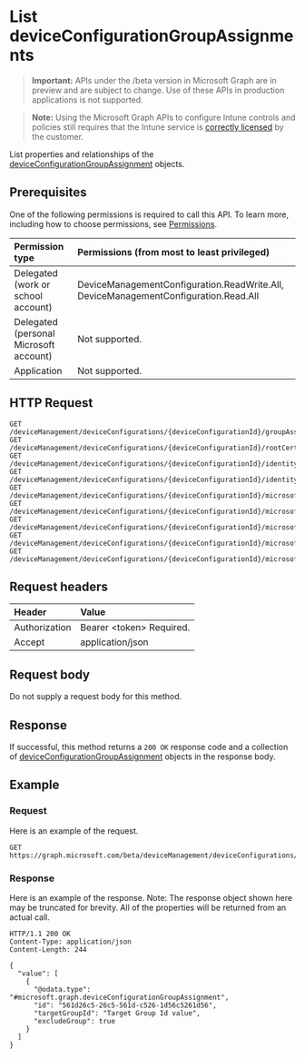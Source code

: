 ﻿# List deviceConfigurationGroupAssignments

> **Important:** APIs under the /beta version in Microsoft Graph are in preview and are subject to change. Use of these APIs in production applications is not supported.

> **Note:** Using the Microsoft Graph APIs to configure Intune controls and policies still requires that the Intune service is [correctly licensed](https://go.microsoft.com/fwlink/?linkid=839381) by the customer.

List properties and relationships of the [deviceConfigurationGroupAssignment](../resources/intune_deviceconfig_deviceconfigurationgroupassignment.md) objects.
## Prerequisites
One of the following permissions is required to call this API. To learn more, including how to choose permissions, see [Permissions](../../../concepts/permissions_reference.md).

|Permission type|Permissions (from most to least privileged)|
|:---|:---|
|Delegated (work or school account)|DeviceManagementConfiguration.ReadWrite.All, DeviceManagementConfiguration.Read.All|
|Delegated (personal Microsoft account)|Not supported.|
|Application|Not supported.|

## HTTP Request
<!-- {
  "blockType": "ignored"
}
-->
``` http
GET /deviceManagement/deviceConfigurations/{deviceConfigurationId}/groupAssignments
GET /deviceManagement/deviceConfigurations/{deviceConfigurationId}/rootCertificate/groupAssignments
GET /deviceManagement/deviceConfigurations/{deviceConfigurationId}/identityCertificate/groupAssignments
GET /deviceManagement/deviceConfigurations/{deviceConfigurationId}/identityCertificate/rootCertificate/groupAssignments
GET /deviceManagement/deviceConfigurations/{deviceConfigurationId}/microsoft.graph.iosScepCertificateProfile/rootCertificate/groupAssignments
GET /deviceManagement/deviceConfigurations/{deviceConfigurationId}/microsoft.graph.macOSScepCertificateProfile/rootCertificate/groupAssignments
GET /deviceManagement/deviceConfigurations/{deviceConfigurationId}/microsoft.graph.windowsPhone81VpnConfiguration/identityCertificate/groupAssignments
GET /deviceManagement/deviceConfigurations/{deviceConfigurationId}/microsoft.graph.windowsWifiEnterpriseEAPConfiguration/identityCertificateForClientAuthentication/groupAssignments
GET /deviceManagement/deviceConfigurations/{deviceConfigurationId}/microsoft.graph.windowsWifiEnterpriseEAPConfiguration/rootCertificatesForServerValidation/{windows81TrustedRootCertificateId}/groupAssignments
```

## Request headers
|Header|Value|
|:---|:---|
|Authorization|Bearer &lt;token&gt; Required.|
|Accept|application/json|

## Request body
Do not supply a request body for this method.

## Response
If successful, this method returns a `200 OK` response code and a collection of [deviceConfigurationGroupAssignment](../resources/intune_deviceconfig_deviceconfigurationgroupassignment.md) objects in the response body.

## Example
### Request
Here is an example of the request.
``` http
GET https://graph.microsoft.com/beta/deviceManagement/deviceConfigurations/{deviceConfigurationId}/groupAssignments
```

### Response
Here is an example of the response. Note: The response object shown here may be truncated for brevity. All of the properties will be returned from an actual call.
``` http
HTTP/1.1 200 OK
Content-Type: application/json
Content-Length: 244

{
  "value": [
    {
      "@odata.type": "#microsoft.graph.deviceConfigurationGroupAssignment",
      "id": "561d26c5-26c5-561d-c526-1d56c5261d56",
      "targetGroupId": "Target Group Id value",
      "excludeGroup": true
    }
  ]
}
```





